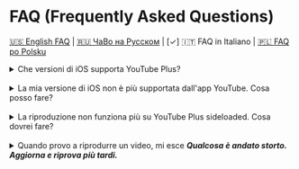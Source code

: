 # FAQ (Frequently Asked Questions)

[🇺🇸 English FAQ](FAQ_EN.md) | [🇷🇺 ЧаВо на Русском](FAQ_RU.md) | [✓] 🇮🇹 FAQ in Italiano | [🇵🇱 FAQ po Polsku](FAQ_PL.md)

<details>
  <summary>Che versioni di iOS supporta YouTube Plus?</summary>
    <p>YouTube Plus supporta iOS 14 e superiori. <strong>Però</strong>, se stai eseguendo il sideload su un dispositivo senza jailbreak, devi tenere conto della compatibilità dell'app di YouTube con la tua versione di iOS. Sotto trovi una lista delle ultime versioni di YouTube supportate per ogni iOS:</p>
    <li><strong>iOS 14</strong>: YouTube v19.20.2</li>
    <li><strong>iOS 15</strong>: YouTube v20.21.6</li>
    <li><strong>iOS 16+</strong>: Qualsiasi versione</li>
</details>
<br>
<details>
  <summary>La mia versione di iOS non è più supportata dall'app YouTube. Cosa posso fare?</summary>
    <p>Ecco delle possibili opzioni:</p>
    <li><a href="https://ios.cfw.guide/get-started/">Esegui il jailbreak sul tuo dispositivo</a>, installa l'ultima versione di YouTube supportata nell'App Store, poi <a href="http://dvntm0.github.io/#jb">installa il tweak di YouTube Plus</a></li>
    <li><a href="https://ios.cfw.guide/installing-trollstore/">Installa TrollStore</a>, poi <a href="https://github.com/Lessica/TrollFools/releases/">TrollFools</a>, installa l'ultima versione di YouTube supportata nell'App Store, e installa <a href="https://github.com/dayanch96/YTLite/releases/">YouTube Plus</a> utilizzando TrollFools</li>
    <li>Trova un'IPA compatibile online e <a href="../README.md#how-to-build-a-youtube-plus-app-using-github-actions">builda YouTube Plus utilizzando Github actions</a></li>
</details>
<br>
<details>
  <summary>La riproduzione non funziona più su YouTube Plus sideloaded. Cosa dovrei fare?</summary>
    <p>Finché non si risolve il problema, è consigliato usare YouTube 20.14.1 o inferiori.</p>
</details>
<br>
<details>
  <summary>Quando provo a riprodurre un video, mi esce <strong><em>Qualcosa è andato storto. Aggiorna e riprova più tardi.</em></strong></summary>
    <p>Prima di giungere a conclusioni affrettate, chiariamo un paio di cose:</p>
    <ol>
      <li><strong>Non è</strong> causato dall'ad blocking</li>
      <li><strong>Non è</strong> causato dal fatto che il tuo account è stato magicamente segnalato</li>
      <li><strong>Non è</strong> causato dal fatto che il tuo account è stato inserito in blacklist</li>
    </ol>
    <br>
    <p>Questo problema risiede nel processo del sideloading stesso, anche senza nessun tweak applicato. Potrebbe essere causato da VisitorID o VisitorData invalidi o mancanti, come suggerito <a href="https://github.com/pepeloni-away/userscripts/issues/6#issuecomment-2860641610">qui</a>. Questo errore è diventato più frequente a causa delle contromisure anti-download di YouTube.</p>
    <br>
    <p><strong>Possibili workaround temporanei:</strong></p>
    <ol>
      <li>Esci dal tuo account completamente: Vai su <em>Tab Tu → Cambia account → Gestisci account su questo dispositivo → Rimuovi da questo dispositivo</em></li>
      <li>Guarda un paio di video fino alla fine senza eseguire il login. Non eseguire il login per un paio d'ore.</li>
      <li>Riesegui il login nell'account con cui stavi avendo problemi</li>
    </ol>
</details>
